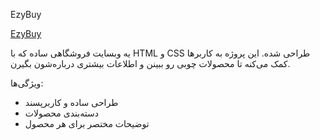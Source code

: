 EzyBuy

[EzyBuy]( https://saragolmohammadi.github.io/EZYBUYY/)

یه وبسایت فروشگاهی ساده که با HTML و CSS طراحی شده. این پروژه به کاربرها کمک می‌کنه تا محصولات چوبی رو ببینن و اطلاعات بیشتری درباره‌شون بگیرن.

ویژگی‌ها:
- طراحی ساده و کاربرپسند
- دسته‌بندی محصولات
- توضیحات مختصر برای هر محصول


